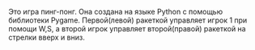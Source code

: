 Это игра пинг-понг. Она создана на языке Python с помощью библиотеки Pygame. Первой(левой) ракеткой управляет игрок 1 при помощи W,S, а второй игрок управляет второй(правой) ракеткой на стрелки вверх и вниз.
